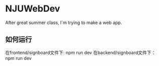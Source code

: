# NJUWebDev

After great summer class, I`m trying to make a web app.

## 如何运行
在frontend/signboard文件下:
npm run dev
在backend/signboard文件下：
npm run dev
